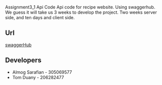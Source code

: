 Assignment3_1 Api Code
Api code for recipe website.
Using swaggerhub.
We guess it will take us 3 weeks to develop the project. Two weeks server side, and ten days and client side.


## Url
[swaggerHub](https://app.swaggerhub.com/apis-docs/almogs575/Recipes/1.0.0)

## Developers
  * Almog Sarafian - 305069577
  * Tom Duany - 206282477
